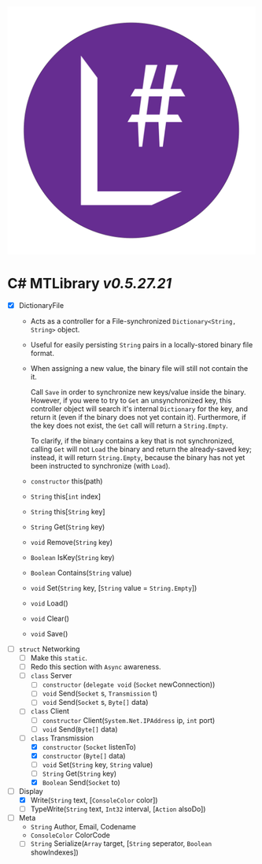 ![](icon.png "MTLibrary C#")
# C# MTLibrary *v0.5.27.21*

- [x] DictionaryFile
  - Acts as a controller for a File-synchronized
    `Dictionary<String, String>` object.
  - Useful for easily persisting `String` pairs in a locally-stored binary file format.
  - When assigning a new value, the binary file will still not contain the it.
    
    Call `Save` in order to synchronize new keys/value inside the binary.
    However, if you were to try to `Get` an unsynchronized key, this controller object
    will search it's internal `Dictionary` for the key, and return it (even if the
    binary does not yet contain it). Furthermore, if the key does not exist,
    the `Get` call will return a `String.Empty`.
    
    To clarify, if the binary contains a key that is not synchronized, calling
    `Get` will not `Load` the binary and return the already-saved key;
    instead, it will return `String.Empty`, because the binary
    has not yet been instructed to synchronize (with `Load`).
  - `constructor` this(path)
  - `String` this[`int` index]
  - `String` this[`String` key]
  - `String` Get(`String` key)
  - `void` Remove(`String` key)
  - `Boolean` IsKey(`String` key)
  - `Boolean` Contains(`String` value)
  - `void` Set(`String` key, [`String` value = `String.Empty`]) 
  - `void` Load()
  - `void` Clear()
  - `void` Save()
- [ ] `struct` Networking
  - [ ] Make this `static`.
  - [ ] Redo this section with `Async` awareness. 
  - [ ] `class` Server
    - [ ] `constructor` (`delegate void` (`Socket` newConnection))
    - [ ] `void` Send(`Socket` s, `Transmission` t)
    - [ ] `void` Send(`Socket` s, `Byte[]` data)
  - [ ] `class` Client
    - [ ] `constructor` Client(`System.Net.IPAddress` ip, `int` port)
    - [ ] `void` Send(`Byte[]` data)
  - [ ] `class` Transmission
    - [x] `constructor` (`Socket` listenTo)
    - [x] `constructor` (`Byte[]` data)
    - [ ] `void` Set(`String` key, `String` value)
    - [ ] `String` Get(`String` key)
    - [x] `Boolean` Send(`Socket` to)
- [ ] Display
  - [x] Write(`String` text, [`ConsoleColor` color])
  - [ ] TypeWrite(`String` text, `Int32` interval, [`Action` alsoDo])
- [ ] Meta
  - `String` Author, Email, Codename
  - `ConsoleColor` ColorCode
  - [ ] `String` Serialize(`Array` target, [`String` seperator, `Boolean` showIndexes])